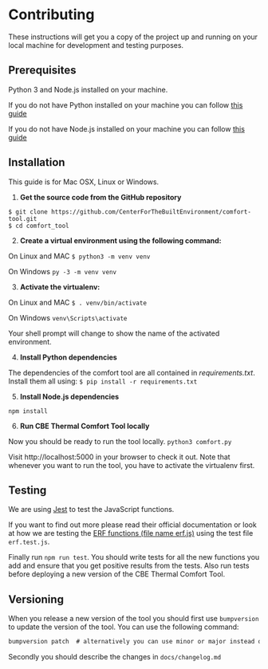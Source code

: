 # Contributing

These instructions will get you a copy of the project up and running on your local machine for development and testing purposes.

## Prerequisites

Python 3 and Node.js installed on your machine.

If you do not have Python installed on your machine you can follow [this guide](https://wiki.python.org/moin/BeginnersGuide/Download)

If you do not have Node.js installed on your machine you can follow [this guide](https://nodejs.org/en/download/)

## Installation

This guide is for Mac OSX, Linux or Windows.

1. **Get the source code from the GitHub repository**
```
$ git clone https://github.com/CenterForTheBuiltEnvironment/comfort-tool.git
$ cd comfort_tool
```
2. **Create a virtual environment using the following command:**

On Linux and MAC ` $ python3 -m venv venv `

On Windows ` py -3 -m venv venv `

3. **Activate the virtualenv:**

On Linux and MAC ` $ . venv/bin/activate `

On Windows ` venv\Scripts\activate `

Your shell prompt will change to show the name of the activated environment.

4. **Install Python dependencies**

The dependencies of the comfort tool are all contained in *requirements.txt*. 
Install them all using:
`$ pip install -r requirements.txt`

5. **Install Node.js dependencies**

`npm install`

6. **Run CBE Thermal Comfort Tool locally**

Now you should be ready to run the tool locally.
`python3 comfort.py`

Visit http://localhost:5000 in your browser to check it out. 
Note that whenever you want to run the tool, you have to activate the virtualenv first.

## Testing

We are using [Jest](https://jestjs.io/docs/en/getting-started.html) to test the JavaScript functions.

If you want to find out more please read their official documentation or look at how we are testing the [ERF functions (file name erf.js)](https://github.com/CenterForTheBuiltEnvironment/comfort_tool/blob/master/static/js/erf.js) using the test file `erf.test.js`.

Finally run `npm run test`. You should write tests for all the new functions you add and ensure that you get positive results from the tests. Also run tests before deploying a new version of the CBE Thermal Comfort Tool.

## Versioning
When you release a new version of the tool you should first use `bumpversion` to update the version of the tool. You can use the following command:
```cmd
bumpversion patch  # alternatively you can use minor or major instead of patch
```

Secondly you should describe the changes in `docs/changelog.md`